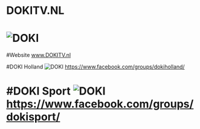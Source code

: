 DOKITV.NL
===================
![DOKI](http://dokitv.nl/wp-content/uploads/2016/01/dokilogo-1.png)
===================
#Website
www.DOKITV.nl

#DOKI Holland
![DOKI](http://www.governancenow.com/images/facebook.png) 
https://www.facebook.com/groups/dokiholland/

#DOKI Sport
![DOKI](http://www.governancenow.com/images/facebook.png) 
https://www.facebook.com/groups/dokisport/
===================

